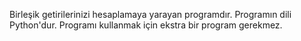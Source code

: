 Birleşik getirilerinizi hesaplamaya yarayan programdır.
Programın dili Python'dur.
Programı kullanmak için ekstra bir program gerekmez.
